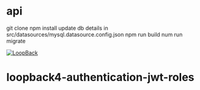 # api

git clone
npm install
update db details in src/datasources/mysql.datasource.config.json
npm run build
num run migrate

[![LoopBack](https://github.com/strongloop/loopback-next/raw/master/docs/site/imgs/branding/Powered-by-LoopBack-Badge-(blue)-@2x.png)](http://loopback.io/)
# loopback4-authentication-jwt-roles
